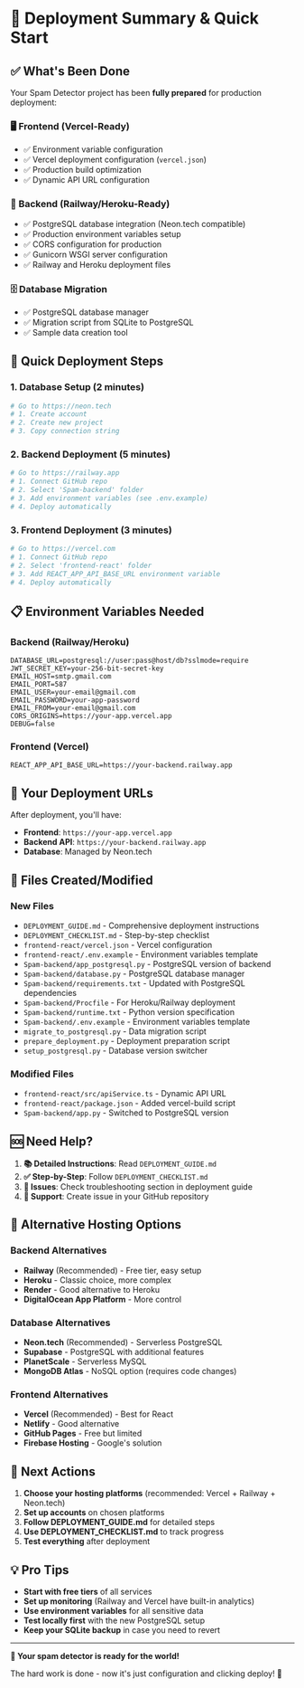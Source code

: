# 🎯 Deployment Summary & Quick Start

## ✅ What's Been Done

Your Spam Detector project has been **fully prepared** for production deployment:

### 🖥️ Frontend (Vercel-Ready)
- ✅ Environment variable configuration
- ✅ Vercel deployment configuration (`vercel.json`)
- ✅ Production build optimization
- ✅ Dynamic API URL configuration

### 🔗 Backend (Railway/Heroku-Ready)
- ✅ PostgreSQL database integration (Neon.tech compatible)
- ✅ Production environment variables setup
- ✅ CORS configuration for production
- ✅ Gunicorn WSGI server configuration
- ✅ Railway and Heroku deployment files

### 🗄️ Database Migration
- ✅ PostgreSQL database manager
- ✅ Migration script from SQLite to PostgreSQL
- ✅ Sample data creation tool

## 🚀 Quick Deployment Steps

### 1. Database Setup (2 minutes)
```bash
# Go to https://neon.tech
# 1. Create account
# 2. Create new project
# 3. Copy connection string
```

### 2. Backend Deployment (5 minutes)
```bash
# Go to https://railway.app
# 1. Connect GitHub repo
# 2. Select 'Spam-backend' folder
# 3. Add environment variables (see .env.example)
# 4. Deploy automatically
```

### 3. Frontend Deployment (3 minutes)
```bash
# Go to https://vercel.com
# 1. Connect GitHub repo  
# 2. Select 'frontend-react' folder
# 3. Add REACT_APP_API_BASE_URL environment variable
# 4. Deploy automatically
```

## 📋 Environment Variables Needed

### Backend (Railway/Heroku)
```env
DATABASE_URL=postgresql://user:pass@host/db?sslmode=require
JWT_SECRET_KEY=your-256-bit-secret-key
EMAIL_HOST=smtp.gmail.com
EMAIL_PORT=587
EMAIL_USER=your-email@gmail.com
EMAIL_PASSWORD=your-app-password
EMAIL_FROM=your-email@gmail.com
CORS_ORIGINS=https://your-app.vercel.app
DEBUG=false
```

### Frontend (Vercel)
```env
REACT_APP_API_BASE_URL=https://your-backend.railway.app
```

## 🎉 Your Deployment URLs

After deployment, you'll have:
- **Frontend**: `https://your-app.vercel.app`
- **Backend API**: `https://your-backend.railway.app`
- **Database**: Managed by Neon.tech

## 🔧 Files Created/Modified

### New Files
- `DEPLOYMENT_GUIDE.md` - Comprehensive deployment instructions
- `DEPLOYMENT_CHECKLIST.md` - Step-by-step checklist
- `frontend-react/vercel.json` - Vercel configuration
- `frontend-react/.env.example` - Environment variables template
- `Spam-backend/app_postgresql.py` - PostgreSQL version of backend
- `Spam-backend/database.py` - PostgreSQL database manager
- `Spam-backend/requirements.txt` - Updated with PostgreSQL dependencies
- `Spam-backend/Procfile` - For Heroku/Railway deployment
- `Spam-backend/runtime.txt` - Python version specification
- `Spam-backend/.env.example` - Environment variables template
- `migrate_to_postgresql.py` - Data migration script
- `prepare_deployment.py` - Deployment preparation script
- `setup_postgresql.py` - Database version switcher

### Modified Files
- `frontend-react/src/apiService.ts` - Dynamic API URL
- `frontend-react/package.json` - Added vercel-build script
- `Spam-backend/app.py` - Switched to PostgreSQL version

## 🆘 Need Help?

1. **📚 Detailed Instructions**: Read `DEPLOYMENT_GUIDE.md`
2. **✅ Step-by-Step**: Follow `DEPLOYMENT_CHECKLIST.md`
3. **🐛 Issues**: Check troubleshooting section in deployment guide
4. **💬 Support**: Create issue in your GitHub repository

## 🔄 Alternative Hosting Options

### Backend Alternatives
- **Railway** (Recommended) - Free tier, easy setup
- **Heroku** - Classic choice, more complex
- **Render** - Good alternative to Heroku
- **DigitalOcean App Platform** - More control

### Database Alternatives
- **Neon.tech** (Recommended) - Serverless PostgreSQL
- **Supabase** - PostgreSQL with additional features
- **PlanetScale** - Serverless MySQL
- **MongoDB Atlas** - NoSQL option (requires code changes)

### Frontend Alternatives
- **Vercel** (Recommended) - Best for React
- **Netlify** - Good alternative
- **GitHub Pages** - Free but limited
- **Firebase Hosting** - Google's solution

## 🎯 Next Actions

1. **Choose your hosting platforms** (recommended: Vercel + Railway + Neon.tech)
2. **Set up accounts** on chosen platforms
3. **Follow DEPLOYMENT_GUIDE.md** for detailed steps
4. **Use DEPLOYMENT_CHECKLIST.md** to track progress
5. **Test everything** after deployment

## 💡 Pro Tips

- **Start with free tiers** of all services
- **Set up monitoring** (Railway and Vercel have built-in analytics)
- **Use environment variables** for all sensitive data
- **Test locally first** with the new PostgreSQL setup
- **Keep your SQLite backup** in case you need to revert

---

**🚀 Your spam detector is ready for the world!** 

The hard work is done - now it's just configuration and clicking deploy! 🎊
